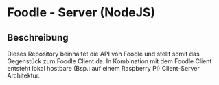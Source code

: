 # Foodle - Server (NodeJS)

## Beschreibung
Dieses Repository beinhaltet die API von Foodle und stellt somit das Gegenstück zum Foodle Client da. In Kombination mit dem Foodle Client entsteht lokal hostbare (Bsp.: auf einem Raspberry PI) Client-Server Architektur.